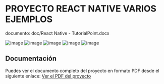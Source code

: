 # PROYECTO REACT NATIVE VARIOS EJEMPLOS

documento: doc/React Native - TutorialPoint.docx


![image](https://github.com/user-attachments/assets/dd3c293a-7812-441a-8086-dd4438c9d2e1)
![image](https://github.com/user-attachments/assets/dbfd5b4f-d935-44a0-b5e9-734825b8336e)
![image](https://github.com/user-attachments/assets/b2ec6c2a-2fd8-4b61-a97c-435ef4e26a57)
![image](https://github.com/user-attachments/assets/7cb49d4c-e571-4af3-af0f-804b8f85f7f4)
![image](https://github.com/user-attachments/assets/c2d6d3f4-dc98-4649-abed-697005a60c1f)

## Documentación
Puedes ver el documento completo del proyecto en formato PDF desde el siguiente enlace:
<a href="https://github.com/wlopera/MyReactNative/blob/c533fee40f4d1a125ef6504b0a520897bc40a919/doc/React%20Native%20-%20TutorialPoint.pdf" target="_blank">Ver el PDF del proyecto</a>


